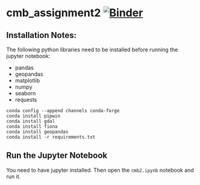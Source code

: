 # cmb_assignment2 [![Binder](https://mybinder.org/badge_logo.svg)](https://mybinder.org/v2/gh/fabianh001/cmb_assignment2.git/HEAD)

## Installation Notes: 

The following python libraries need to be installed before running the jupyter notebook:
- pandas
- geopandas
- matplotlib
- numpy
- seaborn
- requests

```
conda config --append channels conda-forge
conda install pipwin
conda install gdal
conda install fiona
conda install geopandas
conda install -r requirements.txt
```

## Run the Jupyter Notebook

You need to have jupyter installed. Then open the `cmb2.ipynb` notebook and run it.